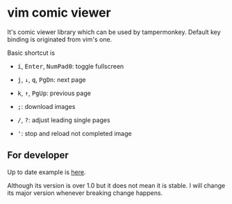 # vim comic viewer

It's comic viewer library which can be used by tampermonkey. Default key binding is originated from
vim's one.

Basic shortcut is

- <kbd>i</kbd>, <kbd>Enter</kbd>, <kbd>NumPad0</kbd>: toggle fullscreen

- <kbd>j</kbd>, <kbd>↓</kbd>, <kbd>q</kbd>, <kbd>PgDn</kbd>: next page

- <kbd>k</kbd>, <kbd>↑</kbd>, <kbd>PgUp</kbd>: previous page

- <kbd>;</kbd>: download images

- <kbd>/</kbd>, <kbd>?</kbd>: adjust leading single pages

- <kbd>'</kbd>: stop and reload not completed image

## For developer

Up to date example is [here](https://github.com/nanikit/comic_sources).

Although its version is over 1.0 but it does not mean it is stable. I will change its major version
whenever breaking change happens.
